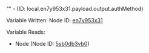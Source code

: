 "" - (ID: local.en7y953x31.payload.output.authMethod)

Variable Written:
Node ID: [en7y953x31](../nodes/en7y953x31.md)

Variable Reads:
* Node (Node ID: [5sb0db3vb0](../nodes/5sb0db3vb0.md))
